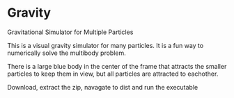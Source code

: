 # Gravity
Gravitational Simulator for Multiple Particles

This is a visual gravity simulator for many particles. It is a fun way to numerically
solve the multibody problem.

There is a large blue body in the center of the frame that attracts the
smaller particles to keep them in view, but all particles are attracted to eachother.

Download, extract the zip, navagate to dist and 
run the executable

